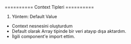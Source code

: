 ========== Context Tipleri ==========

1. Yöntem: Default Value
    
- Context nesnesini oluşturdum
- Default olarak Array tipinde bir veri atayıp dışa aktardım.
- İlgili component'e import ettim.